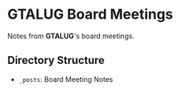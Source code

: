 GTALUG Board Meetings
=====================

Notes from **GTALUG**'s board meetings.

## Directory Structure

- `_posts`: Board Meeting Notes
